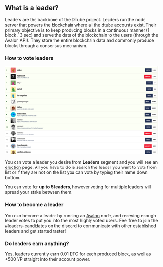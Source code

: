 ## What is a leader?

Leaders are the backbone of the DTube project. Leaders run the node server that powers the blockchain where all the dtube accounts exist. Their primary objective is  to keep producing blocks in a continuous manner (1 block / 3 sec) and serve the data of the blockchain to the users (through the Avalon API). They store the entire blockchain data and commonly produce blocks through a consensus mechanism.

### How to vote leaders

<p align="left">
  <img src="docs/imgs/leaders/iuATj3O.png" />
</p>

You can vote a leader you desire from **Leaders** segment and you will see an [election](https://d.tube/#!/election) page. All you have to do is search the leader you want to vote from list or if they are not on the list you can vote by typing their name down bottom.

You can vote for **up to 5 leaders**, however voting for multiple leaders will spread your stake between them.

### How to become a leader
You can become a leader by running an [Avalon](https://github.com/dtube/avalon) node, and receving enough leader votes to put you into the most highly voted users. Feel free to join the #leaders-candidates on the discord to communicate with other established leaders and get started faster!

### Do leaders earn anything?
Yes, leaders currently earn 0.01 DTC for each produced block, as well as +500 VP straight into their account power.
